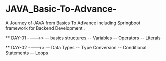 # JAVA_Basic-To-Advance-
A Journey of JAVA from Basics To Advance including Springboot framework for Backend Development .

** DAY-01 ---->>
-- basics structures
-- Variables 
-- Operators
-- Literals


** DAY-02 ---->>
-- Data Types
-- Type Conversion
-- Conditional Statements
-- Loops





